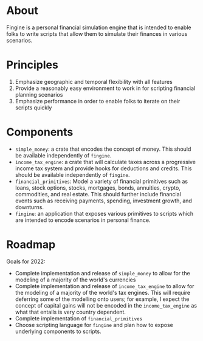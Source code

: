 # About

Fingine is a personal financial simulation engine that is intended to enable folks to write scripts that allow them to simulate their finances in various scenarios.

# Principles

1. Emphasize geographic and temporal flexibility with all features 
2. Provide a reasonably easy environment to work in for scripting financial planning scenarios
3. Emphasize performance in order to enable folks to iterate on their scripts quickly

# Components

- `simple_money`: a crate that encodes the concept of money. This should be available independently of `fingine`.
- `income_tax_engine`: a crate that will calculate taxes across a progressive income tax system and provide hooks for deductions and credits. This should be available independently of `fingine`.
- `financial_primitives`: Model a variety of financial primitives such as loans, stock options, stocks, mortgages, bonds, annuities, crypto, commodities, and real estate. This should further include financial events such as receiving payments, spending, investment growth, and downturns. 
- `fingine`: an application that exposes various primitives to scripts which are intended to encode scenarios in personal finance.

# Roadmap

Goals for 2022:
* Complete implementation and release of `simple_money` to allow for the modeling of a majority of the world's currencies 
* Complete implementation and release of `income_tax_engine` to allow for the modeling of a majority of the world's tax engines. This will require deferring some of the modelling onto users; for example, I expect the concept of capital gains will not be encoded in the `income_tax_engine` as what that entails is very country dependent.
* Complete implementation of `financial_primitives`
* Choose scripting language for `fingine` and plan how to expose underlying components to scripts.
